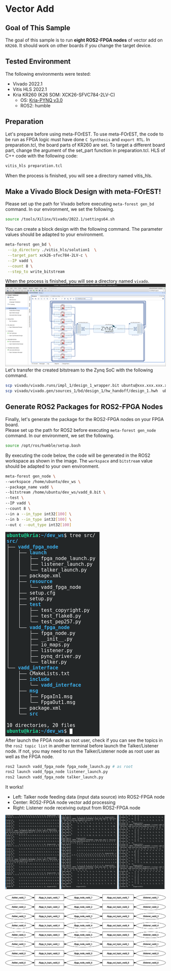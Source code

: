 # Vector Add
## Goal of This Sample
The goal of this sample is to run **eight ROS2-FPGA nodes** of vector add on `KR260`. It should work on other boards if you change the target device.

## Tested Environment
The following environments were tested:
- Vivado 2022.1  
- Vitis HLS 2022.1  
- Kria KR260 (K26 SOM: XCK26-SFVC784-2LV-C)  
  - OS: [Kria-PYNQ v3.0](https://github.com/Xilinx/Kria-PYNQ/releases/tag/v3.0)  
  - ROS2: humble  

## Preparation
Let's prepare before using meta-FOrEST.
To use meta-FOrEST, the code to be run as FPGA logic must have done `C Synthesis` and `export RTL`.
In preparation.tcl, the board parts of KR260 are set. To target a different board part, change the argument of the set_part function in preparation.tcl.
HLS of C++ code with the following code:
```bash
vitis_hls preparation.tcl
```  
When the process is finished, you will see a directory named vitis_hls.

## Make a Vivado Block Design with meta-FOrEST!
Please set up the path for Vivado before executing `meta-forest gen_bd` command. In our environment, we set the following.
```bash
source /tools/Xilinx/Vivado/2022.1/settings64.sh
```  
You can create a block design with the following command. The parameter values should be adapted to your environment.  
```bash
meta-forest gen_bd \
 --ip_directory ./vitis_hls/solution1  \
 --target_part xck26-sfvc784-2LV-c \
 --IP vadd \
 --count 8 \
 --step_to write_bitstream
```
 When the process is finished, you will see a directory named `vivado`.  
![vivado_bd](./resources/vivado_bd.png)  
Let's transfer the created bitstream to the Zynq SoC with the following command.  
```bash
scp vivado/vivado.runs/impl_1/design_1_wrapper.bit ubuntu@xxx.xxx.xxx.xxx:/home/ubuntu/dev_ws/vadd_8.bit
scp vivado/vivado.gen/sources_1/bd/design_1/hw_handoff/design_1.hwh  ubuntu@xxx.xxx.xxx.xxx:/home/ubuntu/dev_ws/vadd_8.hwh
```  

## Generate ROS2 Packages for ROS2-FPGA Nodes
Finally, let's generate the package for the ROS2-FPGA nodes on your FPGA board.  
Please set up the path for ROS2 before executing `meta-forest gen_node` command. In our environment, we set the following.

```bash
source /opt/ros/humble/setup.bash
```
By executing the code below, the code will be generated in the ROS2 workspace as shown in the image. The `workspace` and `bitstream` value should be adapted to your own environment.  

```bash
meta-forest gen_node \
--workspace /home/ubuntu/dev_ws \
--package_name vadd \
--bitstream /home/ubuntu/dev_ws/vadd_8.bit \
--test \
--IP vadd \
--count 8 \
--in a --in_type int32[100] \
--in b --in_type int32[100] \
--out c --out_type int32[100]
```  
![dev_ws](./resources/dev_ws_tree.png)  
After launch the FPGA node as root user, check if you can see the topics in the `ros2 topic list` in another terminal before launch the Talker/Listener node. If not, you may need to run the Talker/Listener node as root user as well as the FPGA node.  
```bash
ros2 launch vadd_fpga_node fpga_node_launch.py # as root
ros2 launch vadd_fpga_node listener_launch.py
ros2 launch vadd_fpga_node talker_launch.py
```  
It works!

- Left: Talker node feeding data (input data source) into ROS2-FPGA node  
- Center: ROS2-FPGA node vector add processing  
- Right: Listener node receiving output from ROS2-FPGA node  

![vadd](./resources/vadd_process.png)  
  
![rosgraph](./resources/rosgraph.png)  

